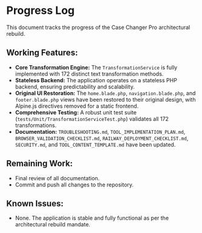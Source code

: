 # Progress Log

This document tracks the progress of the Case Changer Pro architectural rebuild.

## Working Features:
-   **Core Transformation Engine:** The `TransformationService` is fully implemented with 172 distinct text transformation methods.
-   **Stateless Backend:** The application operates on a stateless PHP backend, ensuring predictability and scalability.
-   **Original UI Restoration:** The `home.blade.php`, `navigation.blade.php`, and `footer.blade.php` views have been restored to their original design, with Alpine.js directives removed for a static frontend.
-   **Comprehensive Testing:** A robust unit test suite (`tests/Unit/TransformationServiceTest.php`) validates all 172 transformations.
-   **Documentation:** `TROUBLESHOOTING.md`, `TOOL_IMPLEMENTATION_PLAN.md`, `BROWSER_VALIDATION_CHECKLIST.md`, `RAILWAY_DEPLOYMENT_CHECKLIST.md`, `SECURITY.md`, and `TOOL_CONTENT_TEMPLATE.md` have been updated.

## Remaining Work:
-   Final review of all documentation.
-   Commit and push all changes to the repository.

## Known Issues:
-   None. The application is stable and fully functional as per the architectural rebuild mandate.
